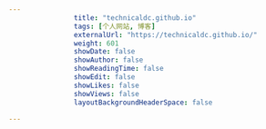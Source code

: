 ```yaml
---
                title: "technicaldc.github.io"
                tags: [个人网站, 博客]
                externalUrl: "https://technicaldc.github.io/"
                weight: 601
                showDate: false
                showAuthor: false
                showReadingTime: false
                showEdit: false
                showLikes: false
                showViews: false
                layoutBackgroundHeaderSpace: false
                
---
```


